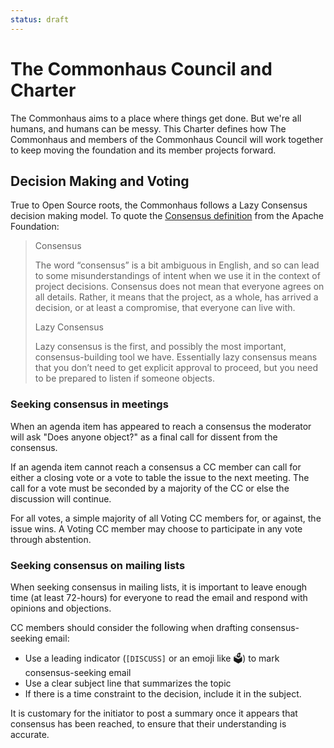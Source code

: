 ```yaml
---
status: draft
---
```

# The Commonhaus Council and Charter

The Commonhaus aims to a place where things get done. But we're all humans, and humans can be messy. This Charter defines how The Commonhaus and members of the Commonhaus Council will work together to keep moving the foundation and its member projects forward.

## Decision Making and Voting

True to Open Source roots, the Commonhaus follows a Lazy Consensus decision making model. To quote the [Consensus definition](https://community.apache.org/committers/decisionMaking.html) from the Apache Foundation: 

> Consensus
>
> The word “consensus” is a bit ambiguous in English, and so can lead to some misunderstandings of intent when we use it in the context of project decisions. Consensus does not mean that everyone agrees on all details. Rather, it means that the project, as a whole, has arrived a decision, or at least a compromise, that everyone can live with.
>
> Lazy Consensus
>
> Lazy consensus is the first, and possibly the most important, consensus-building tool we have. Essentially lazy consensus means that you don’t need to get explicit approval to proceed, but you need to be prepared to listen if someone objects.

### Seeking consensus in meetings

When an agenda item has appeared to reach a consensus the moderator will ask "Does anyone object?" as a final call for dissent from the consensus.

If an agenda item cannot reach a consensus a CC member can call for either a closing vote or a vote to table the issue to the next meeting.
The call for a vote must be seconded by a majority of the CC or else the discussion will continue.

For all votes, a simple majority of all Voting CC members for, or against, the issue wins.
A Voting CC member may choose to participate in any vote through abstention.

### Seeking consensus on mailing lists

When seeking consensus in mailing lists, it is important to leave enough time (at least 72-hours) for everyone to read the email and respond with opinions and objections.

CC members should consider the following when drafting consensus-seeking email:
  - Use a leading indicator (`[DISCUSS]` or an emoji like 🗳️) to mark consensus-seeking email
  - Use a clear subject line that summarizes the topic
  - If there is a time constraint to the decision, include it in the subject.

It is customary for the initiator to post a summary once it appears that consensus has been reached, to ensure that their understanding is accurate.


